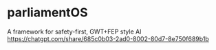 # parliamentOS
A framework for safety-first, GWT+FEP style AI
https://chatgpt.com/share/685c0b03-2ad0-8002-80d7-8e750f689b1b


